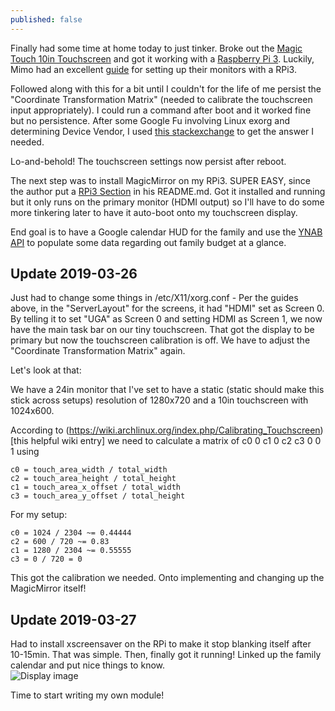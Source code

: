 ```yaml
---
published: false
---
```

Finally had some time at home today to just tinker. Broke out the [Magic Touch 10in Touchscreen](https://www.mimomonitors.com/products/mimo-magic-touch) and got it working with a [Raspberry Pi 3](https://www.raspberrypi.org/products/raspberry-pi-3-model-b/). Luckily, Mimo had an excellent [guide](https://www.mimomonitors.com/pages/using-our-usb-displays-with-the-raspberry-pi-3) for setting up their monitors with a RPi3.

Followed along with this for a bit until I couldn't for the life of me persist the "Coordinate Transformation Matrix" (needed to calibrate the touchscreen input appropriately). I could run a command after boot and it worked fine but no persistence. After some Google Fu involving Linux exorg and determining Device Vendor, I used [this stackexchange](https://unix.stackexchange.com/questions/58117/determine-xinput-device-manufacturer-and-model) to get the answer I needed.

Lo-and-behold! The touchscreen settings now persist after reboot.

The next step was to install MagicMirror on my RPi3. SUPER EASY, since the author put a [RPi3 Section](https://github.com/MichMich/MagicMirror#raspberry-pi) in his README.md. Got it installed and running but it only runs on the primary monitor (HDMI output) so I'll have to do some more tinkering later to have it auto-boot onto my touchscreen display.

End goal is to have a Google calendar HUD for the family and use the [YNAB API](https://api.youneedabudget.com/) to populate some data regarding out family budget at a glance.

 ## Update 2019-03-26
Just had to change some things in /etc/X11/xorg.conf - Per the guides above, in the "ServerLayout" for the screens, it had "HDMI" set as Screen 0. By telling it to set "UGA" as Screen 0 and setting HDMI as Screen 1, we now have the main task bar on our tiny touchscreen. That got the display to be primary but now the touchscreen calibration is off. We have to adjust the "Coordinate Transformation Matrix" again.

Let's look at that:

We have a 24in monitor that I've set to have a static (static should make this stick across setups) resolution of 1280x720 and a 10in touchscreen with 1024x600.

According to (https://wiki.archlinux.org/index.php/Calibrating_Touchscreen)[this helpful wiki entry] we need to calculate a matrix of c0 0 c1 0 c2 c3 0 0 1 using 
            
```
c0 = touch_area_width / total_width
c2 = touch_area_height / total_height
c1 = touch_area_x_offset / total_width
c3 = touch_area_y_offset / total_height
```
For my setup:
```
c0 = 1024 / 2304 ~= 0.44444
c2 = 600 / 720 ~= 0.83
c1 = 1280 / 2304 ~= 0.55555
c3 = 0 / 720 = 0
```

This got the calibration we needed. Onto implementing and changing up the MagicMirror itself!

## Update 2019-03-27

Had to install xscreensaver on the RPi to make it stop blanking itself after 10-15min. That was simple. Then, finally got it running! Linked up the family calendar and put nice things to know.            
	![Display image](https://www.dropbox.com/s/0s2wf5voaa42cfy/2019-03-27%2021.14.21.jpg?raw=1)

Time to start writing my own module!
